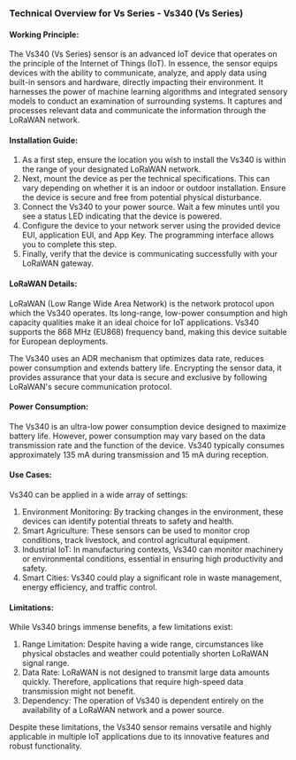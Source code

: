 ### Technical Overview for Vs Series - Vs340 (Vs Series)

#### Working Principle:
The Vs340 (Vs Series) sensor is an advanced IoT device that operates on the principle of the Internet of Things (IoT). In essence, the sensor equips devices with the ability to communicate, analyze, and apply data using built-in sensors and hardware, directly impacting their environment. It harnesses the power of machine learning algorithms and integrated sensory models to conduct an examination of surrounding systems. It captures and processes relevant data and communicate the information through the LoRaWAN network.

#### Installation Guide:
1. As a first step, ensure the location you wish to install the Vs340 is within the range of your designated LoRaWAN network.
2. Next, mount the device as per the technical specifications. This can vary depending on whether it is an indoor or outdoor installation. Ensure the device is secure and free from potential physical disturbance.
3. Connect the Vs340 to your power source. Wait a few minutes until you see a status LED indicating that the device is powered.
4. Configure the device to your network server using the provided device EUI, application EUI, and App Key. The programming interface allows you to complete this step.
5. Finally, verify that the device is communicating successfully with your LoRaWAN gateway.

#### LoRaWAN Details:
LoRaWAN (Low Range Wide Area Network) is the network protocol upon which the Vs340 operates. Its long-range, low-power consumption and high capacity qualities make it an ideal choice for IoT applications. Vs340 supports the 868 MHz (EU868) frequency band, making this device suitable for European deployments.

The Vs340 uses an ADR mechanism that optimizes data rate, reduces power consumption and extends battery life. Encrypting the sensor data, it provides assurance that your data is secure and exclusive by following LoRaWAN's secure communication protocol.

#### Power Consumption:
The Vs340 is an ultra-low power consumption device designed to maximize battery life. However, power consumption may vary based on the data transmission rate and the function of the device. Vs340 typically consumes approximately 135 mA during transmission and 15 mA during reception.

#### Use Cases: 
Vs340 can be applied in a wide array of settings:

1. Environment Monitoring: By tracking changes in the environment, these devices can identify potential threats to safety and health.
2. Smart Agriculture: These sensors can be used to monitor crop conditions, track livestock, and control agricultural equipment.
3. Industrial IoT: In manufacturing contexts, Vs340 can monitor machinery or environmental conditions, essential in ensuring high productivity and safety.
4. Smart Cities: Vs340 could play a significant role in waste management, energy efficiency, and traffic control.

#### Limitations:
While Vs340 brings immense benefits, a few limitations exist:

1. Range Limitation: Despite having a wide range, circumstances like physical obstacles and weather could potentially shorten LoRaWAN signal range.
2. Data Rate: LoRaWAN is not designed to transmit large data amounts quickly. Therefore, applications that require high-speed data transmission might not benefit.
3. Dependency: The operation of Vs340 is dependent entirely on the availability of a LoRaWAN network and a power source.

Despite these limitations, the Vs340 sensor remains versatile and highly applicable in multiple IoT applications due to its innovative features and robust functionality.